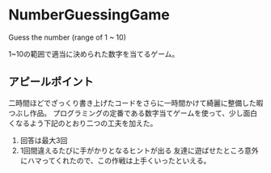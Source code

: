 # NumberGuessingGame
Guess the number (range of 1 ~ 10)

1~10の範囲で適当に決められた数字を当てるゲーム。

アピールポイント
--------------
二時間ほどでざっくり書き上げたコードをさらに一時間かけて綺麗に整備した暇つぶし作品。
プログラミングの定番である数字当てゲームを使って、少し面白くなるよう下記のとおり二つの工夫を加えた。
1. 回答は最大3回
2. 1回間違えるたびに手がかりとなるヒントが出る
友達に遊ばせたところ意外にハマってくれたので、この作戦は上手くいったといえる。
